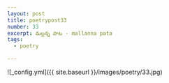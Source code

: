 ```yaml
---
layout: post
title: poetrypost33
number: 33
excerpt: మల్లన్న పాట - mallanna pata
tags:
  - poetry

---
```




![_config.yml]({{ site.baseurl }}/images/poetry/33.jpg)

